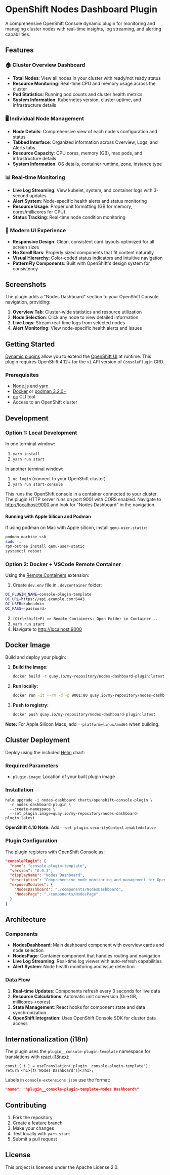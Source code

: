# OpenShift Nodes Dashboard Plugin

A comprehensive OpenShift Console dynamic plugin for monitoring and managing cluster nodes with real-time insights, log streaming, and alerting capabilities.

## Features

### 🏠 **Cluster Overview Dashboard**
- **Total Nodes**: View all nodes in your cluster with ready/not ready status
- **Resource Monitoring**: Real-time CPU and memory usage across the cluster
- **Pod Statistics**: Running pod counts and cluster health metrics
- **System Information**: Kubernetes version, cluster uptime, and infrastructure details

### 🖥️ **Individual Node Management**
- **Node Details**: Comprehensive view of each node's configuration and status
- **Tabbed Interface**: Organized information across Overview, Logs, and Alerts tabs
- **Resource Capacity**: CPU cores, memory (GB), max pods, and infrastructure details
- **System Information**: OS details, container runtime, zone, instance type

### 📊 **Real-time Monitoring**
- **Live Log Streaming**: View kubelet, system, and container logs with 3-second updates
- **Alert System**: Node-specific health alerts and status monitoring
- **Resource Usage**: Proper unit formatting (GB for memory, cores/millicores for CPU)
- **Status Tracking**: Real-time node condition monitoring

### 🎨 **Modern UI Experience**
- **Responsive Design**: Clean, consistent card layouts optimized for all screen sizes
- **No Scroll Bars**: Properly sized components that fit content naturally
- **Visual Hierarchy**: Color-coded status indicators and intuitive navigation
- **PatternFly Components**: Built with OpenShift's design system for consistency

## Screenshots

The plugin adds a "Nodes Dashboard" section to your OpenShift Console navigation, providing:

1. **Overview Tab**: Cluster-wide statistics and resource utilization
2. **Node Selection**: Click any node to view detailed information
3. **Live Logs**: Stream real-time logs from selected nodes
4. **Alert Monitoring**: View node-specific health alerts and issues

## Getting Started

[Dynamic plugins](https://github.com/openshift/console/tree/master/frontend/packages/console-dynamic-plugin-sdk)
allow you to extend the [OpenShift UI](https://github.com/openshift/console) at runtime. 
This plugin requires OpenShift 4.12+ for the `v1` API version of `ConsolePlugin` CRD.

### Prerequisites

- [Node.js](https://nodejs.org/en/) and [yarn](https://yarnpkg.com)
- [Docker](https://www.docker.com) or [podman 3.2.0+](https://podman.io) 
- [oc](https://console.redhat.com/openshift/downloads) CLI tool
- Access to an OpenShift cluster

## Development

### Option 1: Local Development

In one terminal window:

1. `yarn install`
2. `yarn run start`

In another terminal window:

1. `oc login` (connect to your OpenShift cluster)
2. `yarn run start-console`

This runs the OpenShift console in a container connected to your cluster. The plugin HTTP server runs on port 9001 with CORS enabled. Navigate to <http://localhost:9000> and look for "Nodes Dashboard" in the navigation.

#### Running with Apple Silicon and Podman

If using podman on Mac with Apple silicon, install `qemu-user-static`:

```bash
podman machine ssh
sudo -i
rpm-ostree install qemu-user-static
systemctl reboot
```

### Option 2: Docker + VSCode Remote Container

Using the [Remote Containers](https://marketplace.visualstudio.com/items?itemName=ms-vscode-remote.remote-containers) extension:

1. Create `dev.env` file in `.devcontainer` folder:

```bash
OC_PLUGIN_NAME=console-plugin-template
OC_URL=https://api.example.com:6443
OC_USER=kubeadmin
OC_PASS=<password>
```

2. `(Ctrl+Shift+P) => Remote Containers: Open Folder in Container...`
3. `yarn run start`
4. Navigate to <http://localhost:9000>

## Docker Image

Build and deploy your plugin:

1. **Build the image:**
   ```sh
   docker build -t quay.io/my-repository/nodes-dashboard-plugin:latest .
   ```

2. **Run locally:**
   ```sh
   docker run -it --rm -d -p 9001:80 quay.io/my-repository/nodes-dashboard-plugin:latest
   ```

3. **Push to registry:**
   ```sh
   docker push quay.io/my-repository/nodes-dashboard-plugin:latest
   ```

**Note:** For Apple Silicon Macs, add `--platform=linux/amd64` when building.

## Cluster Deployment

Deploy using the included [Helm](https://helm.sh) chart:

### Required Parameters

- `plugin.image`: Location of your built plugin image

### Installation

```shell
helm upgrade -i nodes-dashboard charts/openshift-console-plugin \
  -n nodes-dashboard-plugin \
  --create-namespace \
  --set plugin.image=quay.io/my-repository/nodes-dashboard-plugin:latest
```

**OpenShift 4.10 Note:** Add `--set plugin.securityContext.enabled=false`

### Plugin Configuration

The plugin registers with OpenShift Console as:

```json
"consolePlugin": {
  "name": "console-plugin-template",
  "version": "0.0.1", 
  "displayName": "Nodes Dashboard",
  "description": "Comprehensive node monitoring and management for OpenShift clusters",
  "exposedModules": {
    "NodesDashboard": "./components/NodesDashboard",
    "NodesPage": "./components/NodesPage"
  }
}
```

## Architecture

### Components

- **NodesDashboard**: Main dashboard component with overview cards and node selection
- **NodesPage**: Container component that handles routing and navigation
- **Live Log Streaming**: Real-time log viewer with auto-refresh capabilities
- **Alert System**: Node health monitoring and issue detection

### Data Flow

1. **Real-time Updates**: Components refresh every 3 seconds for live data
2. **Resource Calculations**: Automatic unit conversion (Gi→GB, millicores→cores)
3. **State Management**: React hooks for component state and data synchronization
4. **OpenShift Integration**: Uses OpenShift Console SDK for cluster data access

## Internationalization (i18n)

The plugin uses the `plugin__console-plugin-template` namespace for translations with [react-i18next](https://react.i18next.com/):

```tsx
const { t } = useTranslation('plugin__console-plugin-template');
return <h1>{t('Nodes Dashboard')}</h1>;
```

Labels in `console-extensions.json` use the format:
```json
"name": "%plugin__console-plugin-template~Nodes Dashboard%"
```

## Contributing

1. Fork the repository
2. Create a feature branch
3. Make your changes
4. Test locally with `yarn start`
5. Submit a pull request

## License

This project is licensed under the Apache License 2.0.
